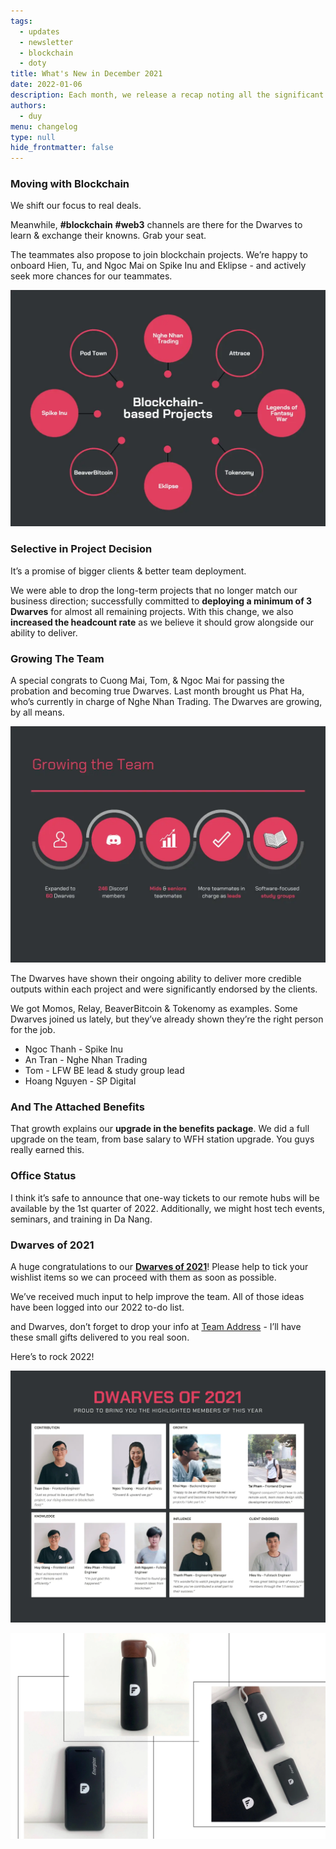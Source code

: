 ```yaml
---
tags: 
  - updates
  - newsletter
  - blockchain
  - doty
title: What's New in December 2021
date: 2022-01-06
description: Each month, we release a recap noting all the significant changes with our company and our team. December 2022 will go over our growth in blockchain, team members, upgrade on the benefits packages. 
authors: 
  - duy
menu: changelog
type: null
hide_frontmatter: false
---
```


### Moving with Blockchain
We shift our focus to real deals. 

Meanwhile, **#blockchain** **#web3** channels are there for the Dwarves to learn & exchange their knowns. Grab your seat.

The teammates also propose to join blockchain projects. We’re happy to onboard Hien, Tu, and Ngoc Mai on Spike Inu and Eklipse - and actively seek more chances for our teammates.

![blockchain](assets/2021-whats-new-december_2021-december-all-hands-meeting_61172e1155a4a184faddc31bf62d492b_md5.webp)

### Selective in Project Decision
It’s a promise of bigger clients & better team deployment.

We were able to drop the long-term projects that no longer match our business direction; successfully committed to **deploying a minimum of 3 Dwarves** for almost all remaining projects. With this change, we also **increased the headcount rate** as we believe it should grow alongside our ability to deliver.

### Growing The Team
A special congrats to Cuong Mai, Tom, & Ngoc Mai for passing the probation and becoming true Dwarves. Last month brought us Phat Ha, who’s currently in charge of Nghe Nhan Trading. The Dwarves are growing, by all means. 

![team](assets/2021-whats-new-december_2021-december-all-hands-meeting_e3077e1e538246f43986740a60bbe2a8_md5.webp)

The Dwarves have shown their ongoing ability to deliver more credible outputs within each project and were significantly endorsed by the clients.

We got Momos, Relay, BeaverBitcoin & Tokenomy as examples. Some Dwarves joined us lately, but they’ve already shown they’re the right person for the job.

* Ngoc Thanh - Spike Inu
* An Tran - Nghe Nhan Trading
* Tom - LFW BE lead & study group lead
* Hoang Nguyen - SP Digital

### And The Attached Benefits
That growth explains our **upgrade in the benefits package**. We did a full upgrade on the team, from base salary to WFH station upgrade. You guys really earned this. 

### Office Status
I think it’s safe to announce that one-way tickets to our remote hubs will be available by the 1st quarter of 2022. Additionally, we might host tech events, seminars, and training in Da Nang. 

### Dwarves of 2021
A huge congratulations to our **[Dwarves of 2021](/37bc743333e34e89b93f52147055d17b)**! Please help to tick your wishlist items so we can proceed with them as soon as possible.

We’ve received much input to help improve the team. All of those ideas have been logged into our 2022 to-do list.

and Dwarves, don’t forget to drop your info at [Team Address](https://docs.google.com/spreadsheets/d/1HqwdcSUMXapy8XcQP5xwEuj4yMe75p0FcSmdsF334Hk/edit#gid=1805371046) - I’ll have these small gifts delivered to you real soon.

Here’s to rock 2022!

![doty](assets/2021-december-all-hands-meeting_ff19993744fb6047810b5411ce69b707_md5.webp)

![merch](assets/2021-whats-new-december_2021-december-all-hands-meeting_fd61221cb31785842fecd3ff2339aab6_md5.webp)
